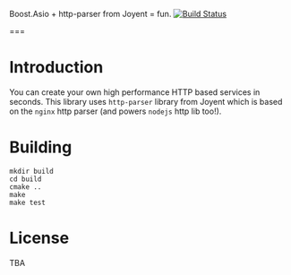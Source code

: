 Boost.Asio + http-parser from Joyent = fun. [![Build Status](https://travis-ci.org/mpapierski/asio_http.svg?branch=master)](https://travis-ci.org/mpapierski/asio_http)

===

# Introduction

You can create your own high performance HTTP based services in seconds. This library uses `http-parser` library from Joyent which is based on the `nginx` http parser (and powers `nodejs` http lib too!).

# Building

	mkdir build
	cd build
	cmake ..
	make
	make test
	
# License

TBA